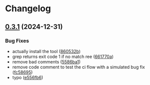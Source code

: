 # Changelog

## [0.3.1](https://github.com/opentoucan/freebird/compare/v0.3.0...v0.3.1) (2024-12-31)


### Bug Fixes

* actually install the tool ([860532b](https://github.com/opentoucan/freebird/commit/860532b288dfa03d38595fdfc0300abc2b948fe7))
* grep returns exit code 1 if no match ree ([661770a](https://github.com/opentoucan/freebird/commit/661770a771b364b0e8f628d1d3acfa5636621fca))
* remove bad comments ([5586ba1](https://github.com/opentoucan/freebird/commit/5586ba10a667012cc351e98c8b96b4f317797a08))
* remove code comment to test the ci flow with a simulated bug fix ([fc58695](https://github.com/opentoucan/freebird/commit/fc5869568531824144e0cb776796968262cbdf5d))
* typo ([e556fb6](https://github.com/opentoucan/freebird/commit/e556fb644a6109cdce649de8f617c5e616fa3317))
